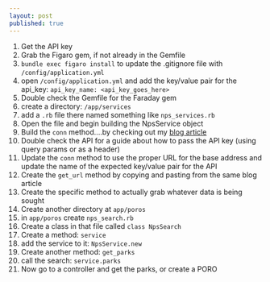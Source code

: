 ```yaml
---
layout: post
published: true
---
```


1. Get the API key
2. Grab the Figaro gem, if not already in the Gemfile
3. `bundle exec figaro install` to update the .gitignore file with `/config/application.yml`
4. open `/config/application.yml` and add the key/value pair for the api_key: `api_key_name: <api_key_goes_here>`
5. Double check the Gemfile for the Faraday gem
6. create a directory: `/app/services`
7. add a `.rb` file there named something like `nps_services.rb`
8. Open the file and begin building the NpsService object
9. Build the `conn` method....by checking out my [blog article](https://marchandmd.github.io/2022/12/02/Using-the-Faraday-Gem.html)
10. Double check the API for a guide about how to pass the API key (using query params or as a header)
11. Update the `conn` method to use the proper URL for the base address and update the name of the expected key/value pair for the API
12. Create the `get_url` method by copying and pasting from the same blog article
13. Create the specific method to actually grab whatever data is being sought
14. Create another directory at `app/poros`
15. in `app/poros` create `nps_search.rb`
16. Create a class in that file called `class NpsSearch`
17. Create a method: `service`
18. add the service to it: `NpsService.new`
19. Create another method: `get_parks`
20. call the search: `service.parks`
21. Now go to a controller and get the parks, or create a PORO
